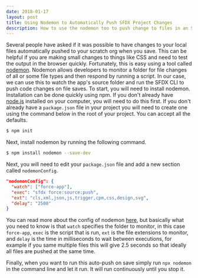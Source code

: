 ```yaml
---
date: 2018-01-17
layout: post
title: Using Nodemon to Automatically Push SFDX Project Changes
description: How to use the nodemon too to push change to files in an SFDX project to your scratch org automatically when files are saved.
---
```


Several people have asked if it was possible to have changes to your local files automatically pushed to your scratch org when you save. This can be helpful if you are making small changes to things like CSS and need to test the output in the browser quickly.
Fortunately, this is easy using a tool called [nodemon](https://nodemon.io/). Nodemon allows developers to monitor a folder for file changes of all or some file types and then respond by running a script. In our case, we can use this to watch the app's source folder and run the SFDX CLI to push code changes on file saves.
To start, you will need to install nodemon. Installation can be done quickly using npm. If you don't already have [node.js](https://nodejs.org/en/) installed on your computer, you will need to do this first.
If you don't already have a `package.json` file in your project you will need to create one using the command below in the root of your project. You can accept all the defaults.

```bash
$ npm init
```

Next, install nodemon by running the following command.

```bash
$ npm install nodemon --save-dev
```

Next, you will need to edit your `package.json` file and add a new section called `nodemonConfig`.

```json
"nodemonConfig": {
  "watch": ["force-app"],
  "exec": "sfdx force:source:push",
  "ext": "cls,xml,json,js,trigger,cpm,css,design,svg",
  "delay": "2500"
}
```

You can read more about the config of nodemon [here](https://github.com/remy/nodemon), but basically what you need to know is that `watch` specifies the folder to monitor, in this case `force-app`, `exec` is the script that is run, `ext` is the file extensions to monitor, and `delay` is the time in milliseconds to wait between executions, for example if you same multiple files this will give 2.5 seconds so that ideally all files are pushed at the same time.

Finally, when you want to run this auto-push on save simply run `npx nodemon` in the command line and let it run. It will run continuously until you stop it.
